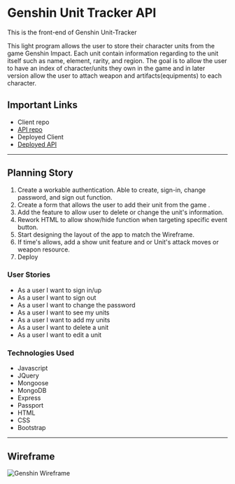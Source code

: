 # Genshin Unit Tracker API

This is the front-end of Genshin Unit-Tracker

This light program allows the user to store their character units from the game Genshin Impact. Each unit contain information regarding to the unit itself such as name, element, rarity, and region. The goal is to allow the user to have an index of character/units they own in the game and in later version allow the user to attach weapon and artifacts(equipments) to each character.

## Important Links

  - Client repo
  - [API repo](https://github.com/ruzheng/genshin-api)
  - Deployed Client
  - [Deployed API](https://arcane-meadow-67008.herokuapp.com/)

***

## Planning Story

 1. Create a workable authentication. Able to create, sign-in, change password, and sign out function.
 2. Create a form that allows the user to add their unit from the game .
 3. Add the feature to allow user to delete or change the unit's information. 
 4. Rework HTML to allow show/hide function when targeting specific event button.
 5. Start designing the layout of the app to match the Wireframe.
 6. If time's allows, add a show unit feature and or Unit's attack moves or weapon resource.
 7. Deploy

### User Stories

  - As a user I want to sign in/up
  - As a user I want to sign out
  - As a user I want to change the password
  - As a user I want to see my units
  - As a user I want to add my units
  - As a user I want to delete a unit
  - As a user I want to edit a unit
  
### Technologies Used

- Javascript
- JQuery
- Mongoose
- MongoDB
- Express
- Passport
- HTML
- CSS
- Bootstrap

<!-- ### Unsolved Problems

... -->

***

## Wireframe

![Genshin Wireframe](https://i.imgur.com/10ctiC1.png)